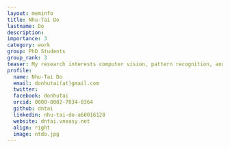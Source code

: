 ```yaml
---
layout: meminfo
title: Nhu-Tai Do
lastname: Do
description:
importance: 3
category: work
group: PhD Students
group_rank: 3
teaser: My research interests computer vision, pattern recognition, and medical image analysis. I am currently working on knee bone tumor prognosis and context-aware emotion recognition.
profile:
  name: Nhu-Tai Do
  email: donhutai(at)gmail.com
  twitter:
  facebook: donhutai
  orcid: 0000-0002-7034-0364
  github: dntai
  linkedin: nhu-tai-do-a60016128
  website: dntai.vneasy.net
  align: right
  image: ntdo.jpg
---
```







